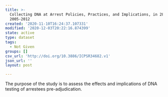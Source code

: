 ```yaml
---
title: >-
  Collecting DNA at Arrest Policies, Practices, and Implications, in 28 States,
  2005-2012
created: '2020-11-10T16:24:37.107331'
modified: '2020-12-03T20:22:16.874399'
state: active
type: dataset
tags:
  - Not Given
groups: []
csv_url: 'http://doi.org/10.3886/ICPSR34682.v1'
json_url: ''
layout: post

---
```

The purpose of the study is to assess the effects and implications of DNA testing of arrestees pre-adjudication.
